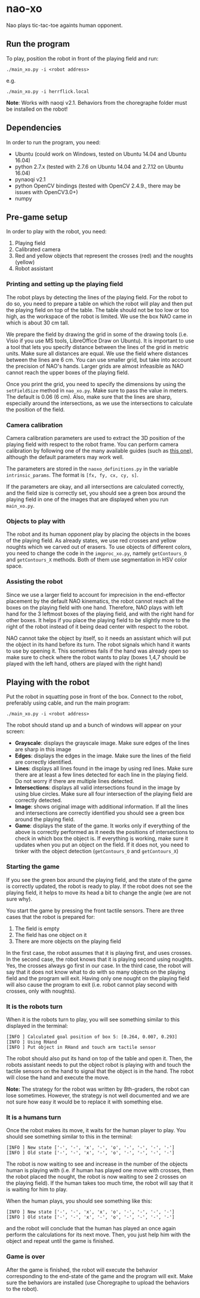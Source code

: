 nao-xo
======

Nao plays tic-tac-toe againts human opponent.

## Run the program
To play, position the robot in front of the playing field and run:

    ./main_xo.py -i <robot address>

e.g.

    ./main_xo.py -i herrflick.local
**Note**: Works with naoqi v2.1. Behaviors from the choregraphe folder must be installed on the robot!

## Dependencies 
In order to run the program, you need:

 - Ubuntu (could work on Windows, tested on Ubuntu 14.04 and Ubuntu 16.04)
 - python 2.7.x (tested with 2.7.6 on Ubuntu 14.04 and 2.7.12 on Ubuntu 16.04)
 - pynaoqi v2.1
 - python OpenCV bindings (tested with OpenCV 2.4.9., there may be issues with OpenCV3.0+)
 - numpy

## Pre-game setup
In order to play with the robot, you need:

 1. Playing field
 2. Calibrated camera
 3. Red and yellow objects that represent the crosses (red) and the noughts (yellow)
 4. Robot assistant

### Printing and setting up the playing field
The robot plays by detecting the lines of the playing field. For the robot to do so, you need to prepare a table on which the robot will play and then put the playing field on top of the table. The table should not be too low or too high, as the workspace of the robot is limited. We use the box NAO came in which is about 30 cm tall.

We prepare the field by drawing the grid in some of the drawing tools (i.e. Visio if you use MS tools, LibreOffice Draw on Ubuntu). It is important to use a tool that lets you specify distance between the lines of the grid in metric units. Make sure all distances are equal. We use the field where distances between the lines are 6 cm. You can use smaller grid, but take into account the precision of NAO's hands. Larger grids are almost infeasible as NAO cannot reach the upper boxes of the playing field.

Once you print the grid, you need to specify the dimensions by using the `setFieldSize` method in `nao_xo.py`. Make sure to pass the value in meters. The default is 0.06 (6 cm). Also, make sure that the lines are sharp, especially around the intersections, as we use the intersections to calculate the position of the field. 

### Camera calibration
Camera calibration parameters are used to extract the 3D position of the playing field with respect to the robot frame. You can perform camera calibration by following one of the many available guides (such as [this one](http://opencv-python-tutroals.readthedocs.io/en/latest/py_tutorials/py_calib3d/py_calibration/py_calibration.html)), although the default parameters may work well.

The parameters are stored in the `naoxo_definitions.py` in the variable `intrinsic_params`. The format is `[fx, fy, cx, cy, s]`.

If the parameters are okay, and all intersections are calculated correctly, and the field size is correctly set, you should see a green box around the playing field in one of the images that are displayed when you run `main_xo.py`.

### Objects to play with
The robot and its human opponent play by placing the objects in the boxes of the playing field. As already states, we use red crosses and yellow noughts which we carved out of erasers. To use objects of different colors, you need to change the code in the `imgproc_xo.py`,  namely `getContours_O` and `getContours_X` methods. Both of them use segmentation in HSV color space. 

### Assisting the robot
Since we use a larger field to account for imprecision in the end-effector placement by the default NAO kinematics, the robot cannot reach all the boxes on the playing field with one hand. Therefore, NAO plays with left hand for the 3 leftmost boxes of the playing field, and with the right hand for other boxes. It helps if you place the playing field to be slightly more to the right of the robot instead of it being dead center with respect to the robot.

NAO cannot take the object by itself, so it needs an assistant which will put the object in its hand before its turn. The robot signals which hand it wants to use by opening it. This sometimes fails if the hand was already open so make sure to check where the robot wants to play (boxes 1,4,7 should be played with the left hand, others are played with the right hand)

## Playing with the robot
Put the robot in squatting pose in front of the box. Connect to the robot, preferably using cable, and run the main program:

    ./main_xo.py -i <robot address>

The robot should stand up and a bunch of windows will appear on your screen:

 - **Grayscale**: displays the grayscale image. Make sure edges of the lines are sharp in this image
 - **Edges**: displays the edges in the image. Make sure the lines of the field are correctly identified.
 - **Lines**: displays all lines found in the image by using red lines. Make sure there are at least a few lines detected for each line in the playing field. Do not worry if there are multiple lines detected.
 - **Intersections**: displays all valid intersections found in the image by using blue circles. Make sure all four intersection of the playing field are correctly detected. 
 - **Image**: shows original image with additional information. If all the lines and intersections are correctly identified you should see a green box around the playing field. 
 - **Game**: displays the state of the game. It works only if everything of the above is correctly performed as it needs the positions of intersections to check in which box the object is. If everything is working, make sure it updates when you put an object on the field. If it does not, you need to tinker with the object detection (`getContours_O` and `getContours_X`)

### Starting the game
If you see the green box around the playing field, and the state of the game is correctly updated, the robot is ready to play. If the robot does not see the playing field, it helps to move its head a bit to change the angle (we are not sure why).

You start the game by pressing the front tactile sensors. There are three cases that the robot is prepared for:

 1. The field is empty
 2. The field has one object on it
 3. There are more objects on the playing field

In the first case, the robot assumes that it is playing first, and uses crosses. In the second case, the robot knows that it is playing second using noughts. Yes, the crosses always go first in our case. In the third case, the robot will say that it does not know what to do with so many objects on the playing field and the program will exit. Having only one nought on the playing field will also cause the program to exit (i.e. robot cannot play second with crosses, only with noughts).

### It is the robots turn
When it is the robots turn to play, you will see something similar to this displayed in the terminal:

    [INFO ] Calculated goal position of box 5: [0.264, 0.007, 0.293]
    [INFO ] Using RHand
    [INFO ] Put object in RHand and touch arm tactile sensor

The robot should also put its hand on top of the table and open it. Then, the robots assistant needs to put the object robot is playing with and touch the tactile sensors on the hand to signal that the object is in the hand. The robot will close the hand and execute the move.

**Note:** The strategy for the robot was written by 8th-graders, the robot can lose sometimes. However, the strategy is not well documented and we are not sure how easy it would be to replace it with something else. 

### It is a humans turn
Once the robot makes its move, it waits for the human player to play. You should see something similar to this in the terminal:

    [INFO ] New state ['-', '-', 'x', '-', 'o', '-', '-', '-', '-']
    [INFO ] Old state ['-', '-', 'x', '-', 'o', '-', '-', '-', '-']
The robot is now waiting to see and increase in the number of the objects human is playing with (i.e. if human has played one move with crosses, then the robot placed the nought, the robot is now waiting to see 2 crosses on the playing field). If the human takes too much time, the robot will say that it is waiting for him to play.

When the human plays, you should see something like this:

    [INFO ] New state ['-', '-', 'x', 'x', 'o', '-', '-', '-', '-']
    [INFO ] Old state ['-', '-', 'x', '-', 'o', '-', '-', '-', '-']
   
and the robot will conclude that the human has played an once again perform the calculations for its next move. Then, you just help him with the object and repeat until the game is finished. 

### Game is over
After the game is finished, the robot will execute the behavior corresponding to the end-state of the game and the program will exit. Make sure the behaviors are installed (use Choregraphe to upload the behaviors to the robot). 
